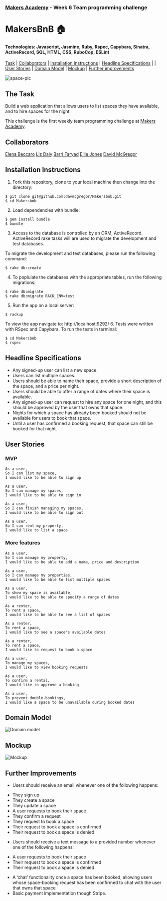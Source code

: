 ### [Makers Academy](http://www.makersacademy.com) - Week 6 Team programming challenge 

# MakersBnB 🏠

#### Technologies: Javascript, Jasmine, Ruby, Rspec, Capybara, Sinatra, ActiveRecord, SQL, HTML, CSS, RuboCop, ESLint

[Task](#Task) | [Collaborators](#Collaborators) | [Installation Instructions](#Installation) | [Headline Specifications](#Headline_Specifications) | | [User Stories](#User_Stories) | [Domain Model](#Domain_Model) | [Mockup](#Mockup) | [Further improvements](#Further_Improvements)

![space-pic](space-pic.jpg)

## <a name="Task">The Task</a>

Build a web application that allows users to list spaces they have available, and to hire spaces for the night.

This challenge is the first weekly team programming challenge at [Makers Academy](https://github.com/makersacademy).

## <a name="Collaborators">Collaborators</a>

[Elena Beccaro](https://github.com/elebecca)
[Liz Daly](https://github.com/lookupdaily)
[Barri Faryad](https://github.com/BarriF13)
[Ellie Jones](https://github.com/EllieRichardsonJones)
[David McGregor](https://github.com/davmcgregor)

## <a name="Installation">Installation Instructions</a>

1. Fork this repository, clone to your local machine then change into the directory:
```
$ git clone git@github.com:davmcgregor/Makersbnb.git
$ cd Makersbnb
```
2. Load dependencies with bundle:
```
$ gem install bundle
$ bundle
```
3. Access to the database is controlled by an ORM, ActiveRecord. ActiveRecord rake tasks will are used to migrate the development and test databases. 

To migrate the development and test databases, please run the following command:
```
$ rake db:create
```
4. To poplulate the databases with the appropriate tables, run the following migrations:
```
$ rake db:migrate
$ rake db:migrate RACK_ENV=test
```
5. Run the app on a local server: 
```
$ rackup
```
To view the app navigate to: http://localhost:9292/
6. Tests were written with RSpec and Capybara. To run the tests in terminal: 
```
$ cd Makersbnb
$ rspec
```

## <a name="Headline_Specifications">Headline Specifications</a>

* Any signed-up user can list a new space.
* Users can list multiple spaces.
* Users should be able to name their space, provide a short description of the space, and a price per night.
* Users should be able to offer a range of dates where their space is available.
* Any signed-up user can request to hire any space for one night, and this should be approved by the user that owns that space.
* Nights for which a space has already been booked should not be available for users to book that space.
* Until a user has confirmed a booking request, that space can still be booked for that night.

## <a name="User_Stories">User Stories</a>

### MVP

```
As a user,
So I can list my space,
I would like to be able to sign up
```
```
As a user,
So I can manage my spaces,
I would like to be able to sign in
```
```
As a user,
So I can finish managing my spaces,
I would like to be able to sign out
```
```
As a user,
So I can rent my property,
I would like to list a space
```

### More features

```
As a user,
So I can manage my property,
I would like to be able to add a name, price and description
```
```
As a user,
So I can manage my properties,
I would like to be able to list multiple spaces   
```
```
As a user,
To show my space is available,
I would like to be able to specify a range of dates
```
```
As a renter,
To rent a space,
I would like to be able to see a list of spaces
```
```
As a renter,
To rent a space,
I would like to see a space's available dates
```
```
As a renter,
To rent a space,
I would like to request to book a space
```
```
As a user,
To manage my spaces,
I would like to view booking requests
```
```
As a user,
To confirm a rental,
I would like to approve a booking
```
```
As a user,
To prevent double-bookings,
I would like a space to be unavailable during booked dates 
```

## <a name="Domain_Model">Domain Model</a>

![Domain model](Domain_model.jpg)

## <a name="Mockup">Mockup</a>

![Mockup](Mockup.jpg)

## <a name="Further_Improvements">Further Improvements</a>

* Users should receive an email whenever one of the following happens:
- They sign up
- They create a space
- They update a space
- A user requests to book their space
- They confirm a request
- They request to book a space
- Their request to book a space is confirmed
- Their request to book a space is denied
* Users should receive a text message to a provided number whenever one of the following happens:
- A user requests to book their space
- Their request to book a space is confirmed
- Their request to book a space is denied
* A ‘chat’ functionality once a space has been booked, allowing users whose space-booking request has been confirmed to chat with the user that owns that space
* Basic payment implementation though Stripe.